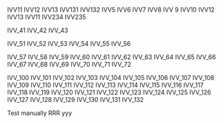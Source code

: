 #
IVV11
IVV12
IVV13
IVV131
IVV132
IVV5
IVV6
IVV7
IVV8
IVV 9
IVV10
IVV12
IVV13
IVV11
IVV234
IVV235

IVV_41
IVV_42
IVV_43

IVV_51
IVV_52
IVV_53
IVV_54
IVV_55
IVV_56

IVV_57
IVV_58
IVV_59
IVV_60
IVV_61
IVV_62
IVV_63
IVV_64
IVV_65
IVV_66
IVV_67
IVV_68
IVV_69
IVV_70
IVV_71
IVV_72

IVV_100
IVV_101
IVV_102
IVV_103
IVV_104
IVV_105
IVV_106
IVV_107
IVV_108
IVV_109
IVV_110
IVV_111
IVV_112
IVV_113
IVV_114
IVV_115
IVV_116
IVV_117
IVV_118
IVV_119
IVV_120
IVV_121
IVV_122
IVV_123
IVV_124
IVV_125
IVV_126
IVV_127
IVV_128
IVV_129
IVV_130
IVV_131
IVV_132

Test manually
RRR yyy




